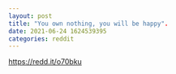```yaml
--- 
layout: post 
title: "You own nothing, you will be happy". 
date: 2021-06-24 1624539395 
categories: reddit 
--- 
```

https://redd.it/o70bku